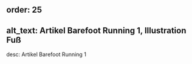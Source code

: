 order: 25
----
alt_text: Artikel Barefoot Running 1, Illustration Fuß
----
desc: Artikel Barefoot Running 1
